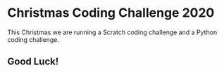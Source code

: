 Christmas Coding Challenge 2020
===============================

This Christmas we are running a Scratch coding challenge and a Python coding challenge.

## Good Luck! 
